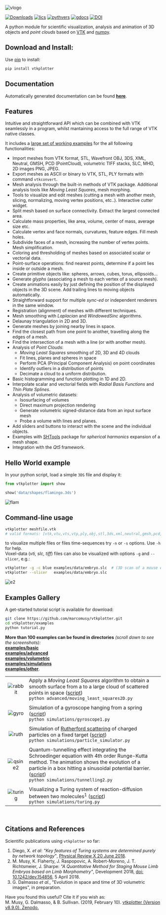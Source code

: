 
![vlogo](https://user-images.githubusercontent.com/32848391/52522718-50d83880-2c89-11e9-80ff-df1b5618a84a.png)

[![Downloads](https://pepy.tech/badge/vtkplotter)](https://pepy.tech/project/vtkplotter)
[![lics](https://img.shields.io/badge/license-MIT-blue.svg)](https://en.wikipedia.org/wiki/MIT_License)
[![pythvers](https://img.shields.io/badge/python-2.7%7C3.6-brightgreen.svg)](https://pypi.org/project/vtkplotter)
[![gdocs](https://img.shields.io/badge/docs%20by-gendocs-blue.svg)](https://gendocs.readthedocs.io/en/latest)
[![DOI](https://zenodo.org/badge/DOI/10.5281/zenodo.2561402.svg)](https://doi.org/10.5281/zenodo.2561402)

A python module for scientific visualization, analysis and animation of 3D objects 
and *point clouds* based on [VTK](https://www.vtk.org/) 
and [numpy](http://www.numpy.org/).<br>


## Download and Install:
Use [pip](https://projects.raspberrypi.org/en/projects/using-pip-on-windows) to install:
```bash
pip install vtkplotter
```

## Documentation
Automatically generated documentation can be found [**here**](https://vtkplotter.embl.es).


## Features

Intuitive and straightforward API which can be combined with VTK seamlessly 
in a program, whilst mantaining access to the full range of VTK native classes.

It includes a [large set of working examples](https://github.com/marcomusy/vtkplotter/tree/master/examples)
for the all following functionalities:
- Import meshes from VTK format, STL, Wavefront OBJ, 3DS, XML, Neutral, GMSH, PCD (PointCloud), volumetric TIFF stacks, SLC, MHD, 2D images PNG, JPEG.
- Export meshes as ASCII or binary to VTK, STL, PLY formats with command `vtkconvert`.
- Mesh analysis through the built-in methods of VTK package. Additional analysis tools like *Moving Least Squares*, mesh morphing.
- Tools to visualize and edit meshes (cutting a mesh with another mesh, slicing, normalizing, moving vertex positions, etc..). Interactive cutter widget.
- Split mesh based on surface connectivity. Extract the largest connected area.
- Calculate mass properties, like area, volume, center of mass, average size etc.
- Calculate vertex and face normals, curvatures, feature edges. Fill mesh holes.
- Subdivide faces of a mesh, increasing the number of vertex points. Mesh simplification.
- Coloring and thresholding of meshes based on associated scalar or vectorial data.
- Point-surface operations: find nearest points, determine if a point lies inside or outside a mesh.
- Create primitive objects like: spheres, arrows, cubes, torus, ellipsoids... 
- Generate *glyphs* (associating a mesh to each vertex of a source mesh).
- Create animations easily by just defining the position of the displayed objects in the 3D scene. Add trailing lines to moving objects automatically.
- Straightforward support for multiple *sync-ed* or independent renderers in  the same window.
- Registration (alignment) of meshes with different techniques.
- Mesh smoothing with *Laplacian* and *WindowedSinc* algorithms.
- Delaunay triangulation in 2D and 3D.
- Generate meshes by joining nearby lines in space.
- Find the closest path from one point to another, travelling along the edges of a mesh.
- Find the intersection of a mesh with a line (or with another mesh).
- Analysis of *Point Clouds*:
	- *Moving Least Squares* smoothing of 2D, 3D and 4D clouds
    - Fit lines, planes and spheres in space
    - Perform PCA (Principal Component Analysis) on point coordinates
    - Identify outliers in a distribution of points
    - Decimate a cloud to a uniform distribution.
- Basic histogramming and function plotting in 1D and 2D.
- Interpolate scalar and vectorial fields with *Radial Basis Functions* and *Thin Plate Splines*.
- Analysis of volumetric datasets:
    - Isosurfacing of volumes
    - Direct maximum projection rendering
    - Generate volumetric signed-distance data from an input surface mesh
    - Probe a volume with lines and planes.
- Add sliders and buttons to interact with the scene and the individual objects.
- Examples with [SHTools](https://shtools.oca.eu/shtools) package for *spherical harmonics* expansion of a mesh shape.
- Integration with the *Qt5* framework.



## Hello World example
In your python script, load a simple `3DS` file and display it:
```python
from vtkplotter import show

show('data/shapes/flamingo.3ds') 
```
![flam](https://user-images.githubusercontent.com/32848391/50738813-58af4380-11d8-11e9-84ce-53579c1dba65.png)


## Command-line usage
```bash
vtkplotter meshfile.vtk 
# valid formats: [vtk,vtu,vts,vtp,ply,obj,stl,3ds,xml,neutral,gmsh,pcd,xyz,txt,byu,tif,slc,vti,mhd,png,jpg]
```
to visualize multiple files or files time-sequences try `-n` or `-s` options. Use `-h` for help.<br> 
Voxel-data (_vti, slc, tiff_) files can also be visualized with options `-g` and `--slicer`,
e.g.:
```bash
vtkplotter -g -c blue examples/data/embryo.slc  # (3D scan of a mouse embryo)
vtkplotter --slicer   examples/data/embryo.slc    
```
![e2](https://user-images.githubusercontent.com/32848391/50738810-58af4380-11d8-11e9-8fc7-6c6959207224.jpg)


## Examples Gallery
A get-started tutorial script is available for download:
```bash
git clone https://github.com/marcomusy/vtkplotter.git
cd vtkplotter/examples
python tutorial.py  
```
**More than 100 examples can be found in directories** _(scroll down to see the screenshots):_ <br>
[**examples/basic**](https://github.com/marcomusy/vtkplotter/blob/master/examples/basic)<br>
[**examples/advanced**](https://github.com/marcomusy/vtkplotter/blob/master/examples/advanced)<br>
[**examples/volumetric**](https://github.com/marcomusy/vtkplotter/blob/master/examples/volumetric)<br>
[**examples/simulations**](https://github.com/marcomusy/vtkplotter/blob/master/examples/simulations)<br>
[**examples/other**](https://github.com/marcomusy/vtkplotter/blob/master/examples/other).<br>

|    |    |
|:-------------:|:-----|
| ![rabbit](https://user-images.githubusercontent.com/32848391/50738808-5816ad00-11d8-11e9-9854-c952be6fb941.jpg)  | Apply a *Moving Least Squares* algorithm to obtain a smooth surface from a to a large cloud of scattered points in space ([script](https://github.com/marcomusy/vtkplotter/blob/master/examples/advanced/moving_least_squares2D.py)) <br />  `python advanced/moving_least_squares2D.py` |
|    |    |
| ![gyro](https://user-images.githubusercontent.com/32848391/39766016-85c1c1d6-52e3-11e8-8575-d167b7ce5217.gif) | Simulation of a gyroscope hanging from a spring ([script](https://github.com/marcomusy/vtkplotter/blob/master/examples/simulations/gyroscope1.py)) <br /> `python simulations/gyroscope1.py`|
|    |    |
| ![ruth](https://user-images.githubusercontent.com/32848391/43984362-5c545a0e-9d00-11e8-8ce5-572b96bb91d1.gif)  | Simulation of [Rutherford scattering](https://en.wikipedia.org/wiki/Rutherford_scattering) of charged particles on a fixed target ([script](https://github.com/marcomusy/vtkplotter/blob/master/examples/simulations/particle_simulator.py))<br /> `python simulations/particle_simulator.py`   |
|    |    |
| ![qsine2](https://user-images.githubusercontent.com/32848391/47751431-06aae880-dc92-11e8-9fcf-6659123edbfa.gif)   | Quantum-tunnelling effect integrating the Schroedinger equation with 4th order Runge-Kutta method. The animation shows the evolution of a particle in a box hitting a sinusoidal potential barrier. ([script](https://github.com/marcomusy/vtkplotter/blob/master/examples/simulations/tunnelling2.py)) <br /> `python simulations/tunnelling2.py`   |
|    |    |
| ![turing](https://user-images.githubusercontent.com/32848391/40665257-1412a30e-635d-11e8-9536-4c73bf6bdd92.gif)   |  Visualizing a Turing system of reaction-diffusion between two molecules<sup>1</sup> ([script](https://github.com/marcomusy/vtkplotter/blob/master/examples/simulations/turing.py)) <br /> `python simulations/turing.py`  |
<br />

## Citations and References

Scientific publications using `vtkplotter` so far:

1. Diego, X. *et al*: 
*"Key features of Turing systems are determined purely by network topology"*, 
[Physical Review X 20 June 2018](https://journals.aps.org/prx/abstract/10.1103/PhysRevX.8.021071). 
2. M. Musy, K. Flaherty, J. Raspopovic, A. Robert-Moreno, J. T. Richtsmeier, J. Sharpe:
*"A Quantitative Method for Staging Mouse Limb Embryos based on Limb Morphometry"*,
Development 2018, [doi: 10.1242/dev.154856](http://dev.biologists.org/content/145/7/dev154856), 5 April 2018.
3. G. Dalmasso *et al.*, "Evolution in space and time of 3D volumetric images", in preparation.

Have you found this useful? Cite it if you wish as:<br>
M. Musy, G. Dalmasso, & B. Sullivan. (2019, February 10). 
[vtkplotter (Version v8.9.0). Zenodo.](http://doi.org/10.5281/zenodo.2561402)
